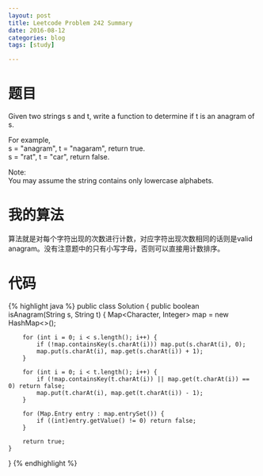 ```yaml
---
layout: post
title: Leetcode Problem 242 Summary
date: 2016-08-12
categories: blog
tags: [study]

---
```


# 题目

Given two strings s and t, write a function to determine if t is an anagram of s.

For example,  
s = "anagram", t = "nagaram", return true.  
s = "rat", t = "car", return false.

Note:  
You may assume the string contains only lowercase alphabets.

# 我的算法

算法就是对每个字符出现的次数进行计数，对应字符出现次数相同的话则是valid anagram。没有注意题中的只有小写字母，否则可以直接用计数排序。

# 代码

{% highlight java %}
public class Solution {
    public boolean isAnagram(String s, String t) {
        Map<Character, Integer> map = new HashMap<>();
        
        for (int i = 0; i < s.length(); i++) {
            if (!map.containsKey(s.charAt(i))) map.put(s.charAt(i), 0);
            map.put(s.charAt(i), map.get(s.charAt(i)) + 1);
        }
        
        for (int i = 0; i < t.length(); i++) {
            if (!map.containsKey(t.charAt(i)) || map.get(t.charAt(i)) == 0) return false;
            map.put(t.charAt(i), map.get(t.charAt(i)) - 1);
        }
        
        for (Map.Entry entry : map.entrySet()) {
            if ((int)entry.getValue() != 0) return false;
        }
        
        return true;
    }
}
{% endhighlight %}